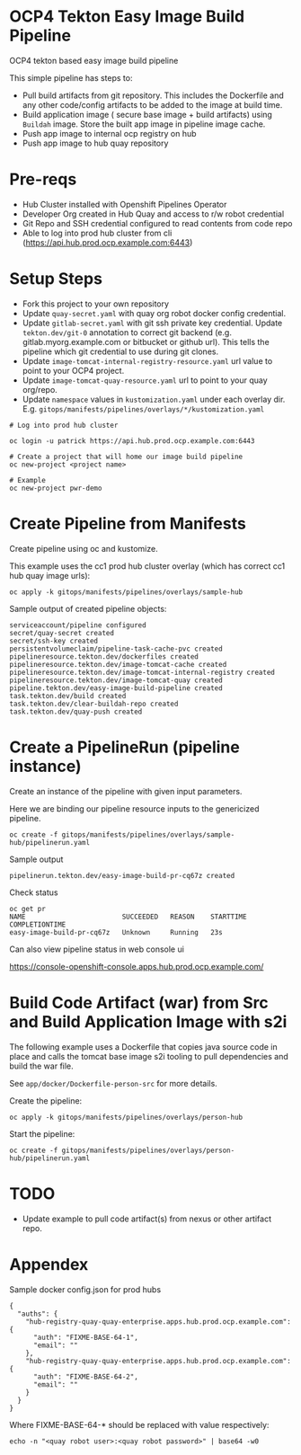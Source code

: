 # OCP4 Tekton Easy Image Build Pipeline

OCP4 tekton based easy image build pipeline

This simple pipeline has steps to:

* Pull build artifacts from git repository. This includes the Dockerfile and any other code/config artifacts to be added to the image at build time.
* Build application image ( secure base image + build artifacts) using `Buildah` image. Store the built app image in pipeline image cache.
* Push app image to internal ocp registry on hub
* Push app image to hub quay repository

# Pre-reqs

* Hub Cluster installed with Openshift Pipelines Operator
* Developer Org created in Hub Quay and access to r/w robot credential
* Git Repo and SSH credential configured to read contents from code repo
* Able to log into prod hub cluster from cli (https://api.hub.prod.ocp.example.com:6443)

# Setup Steps

* Fork this project to your own repository
* Update `quay-secret.yaml` with quay org robot docker config credential.
* Update `gitlab-secret.yaml` with git ssh private key credential. Update `tekton.dev/git-0` annotation to correct git backend (e.g. gitlab.myorg.example.com or bitbucket or github url). This tells the pipeline which git credential to use during git clones.
* Update `image-tomcat-internal-registry-resource.yaml` url value to point to your OCP4 project.
* Update `image-tomcat-quay-resource.yaml` url to point to your quay org/repo.
* Update `namespace` values in `kustomization.yaml` under each overlay dir. E.g. `gitops/manifests/pipelines/overlays/*/kustomization.yaml`
```
# Log into prod hub cluster

oc login -u patrick https://api.hub.prod.ocp.example.com:6443

# Create a project that will home our image build pipeline
oc new-project <project name>

# Example
oc new-project pwr-demo
```

# Create Pipeline from Manifests

Create pipeline using oc and kustomize.

This example uses the cc1 prod hub cluster overlay (which has correct cc1 hub quay image urls):

```
oc apply -k gitops/manifests/pipelines/overlays/sample-hub
```

Sample output of created pipeline objects:

```
serviceaccount/pipeline configured
secret/quay-secret created
secret/ssh-key created
persistentvolumeclaim/pipeline-task-cache-pvc created
pipelineresource.tekton.dev/dockerfiles created
pipelineresource.tekton.dev/image-tomcat-cache created
pipelineresource.tekton.dev/image-tomcat-internal-registry created
pipelineresource.tekton.dev/image-tomcat-quay created
pipeline.tekton.dev/easy-image-build-pipeline created
task.tekton.dev/build created
task.tekton.dev/clear-buildah-repo created
task.tekton.dev/quay-push created
```

# Create a PipelineRun (pipeline instance)

Create an instance of the pipeline with given input parameters.

Here we are binding our pipeline resource inputs to the genericized pipeline.

```
oc create -f gitops/manifests/pipelines/overlays/sample-hub/pipelinerun.yaml
```

Sample output

```
pipelinerun.tekton.dev/easy-image-build-pr-cq67z created
```

Check status

```
oc get pr
NAME                        SUCCEEDED   REASON    STARTTIME   COMPLETIONTIME
easy-image-build-pr-cq67z   Unknown     Running   23s
```

Can also view pipeline status in web console ui

https://console-openshift-console.apps.hub.prod.ocp.example.com/

# Build Code Artifact (war) from Src and Build Application Image with s2i

The following example uses a Dockerfile that copies java source code in place and calls the tomcat base image s2i tooling to pull dependencies and build the war file.

See `app/docker/Dockerfile-person-src` for more details.

Create the pipeline:

```
oc apply -k gitops/manifests/pipelines/overlays/person-hub
```

Start the pipeline:

```
oc create -f gitops/manifests/pipelines/overlays/person-hub/pipelinerun.yaml
```

# TODO

* Update example to pull code artifact(s) from nexus or other artifact repo.

# Appendex

Sample docker config.json for prod hubs

```
{
  "auths": {
    "hub-registry-quay-quay-enterprise.apps.hub.prod.ocp.example.com": {
      "auth": "FIXME-BASE-64-1",
      "email": ""
    },
    "hub-registry-quay-quay-enterprise.apps.hub.prod.ocp.example.com": {
      "auth": "FIXME-BASE-64-2",
      "email": ""
    }
  }
}
```

Where FIXME-BASE-64-* should be replaced with value respectively:

```
echo -n "<quay robot user>:<quay robot password>" | base64 -w0
```